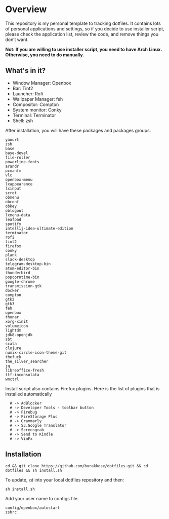 
# Overview
This repository is my personal template to tracking dotfiles. It contains lots of personal applications and settings, so if you decide to use installer script, please check the application list, review the code, and remove things you don’t want.
 
**Not: If you are willing to use installer script, you need to have Arch Linux. Otherwise, you need to do manually.**

## What's in it?

* Window Manager: Openbox
* Bar: Tint2
* Launcher: Rofi
* Wallpaper Manager: feh
* Compositor: Compton
* System monitor: Conky 
* Terminal: Terminator
* Shell: zsh

After installation, you will have these packages and packages groups.

```
yaourt
zsh
base 
base-devel 
file-roller 
powerline-fonts 
arandr 
pcmanfm 
vlc 
openbox-menu 
lxappearance 
lxinput 
scrot 
obmenu 
obconf 
obkey 
oblogout 
lxmenu-data 
leafpad 
spotify 
intellij-idea-ultimate-edition 
terminator 
rofi 
tint2 
firefox 
conky 
plank 
slack-desktop 
telegram-desktop-bin 
atom-editor-bin 
thunderbird 
popcorntime-bin 
google-chrome 
transmission-gtk 
docker 
compton 
gtk2 
gtk3 
feh 
openbox 
thunar 
xorg-xinit 
volumeicon 
lightdm 
jdk8-openjdk 
sbt 
scala 
clojure 
numix-circle-icon-theme-git 
thefuck 
the_silver_searcher 
jq 
libreoffice-fresh
ttf-inconsolata
wmctrl
```

Install script also contains Firefox plugins. Here is the list of plugins that is installed automatically

```
  # -> AdBlocker
  # -> Developer Tools - toolbar button
  # -> Firebug
  # -> FireStorage Plus
  # -> Grammarly
  # -> S3.Google Translator
  # -> Screengrab
  # -> Send to Kindle
  # -> VimFx
```

## Installation

``` cd && git clone https://github.com/burakkose/dotfiles.git && cd dotfiles && sh install.sh ```

To update, `cd` into your local dotfiles repository and then:

``` sh install.sh ```

Add your user name to configs file.
```
config/openbox/autostart
zshrc
```
